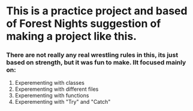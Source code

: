 # This is a practice project and based of Forest Nights suggestion of making a project like this.  
### There are not really any real wrestling rules in this, its just based on strength, but it was fun to make.  IIt focused mainly on:
  1. Experementing with classes
  2. Experementing with different files
  3. Experementing with functions
  4. Experementing with "Try" and "Catch"
